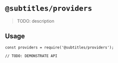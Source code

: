 # `@subtitles/providers`

> TODO: description

## Usage

```
const providers = require('@subtitles/providers');

// TODO: DEMONSTRATE API
```
